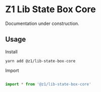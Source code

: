 # Z1 Lib State Box Core

Documentation under construction.

## Usage

Install

```
yarn add @z1/lib-state-box-core
```

Import

```JavaScript

import * from '@z1/lib-state-box-core'

```
